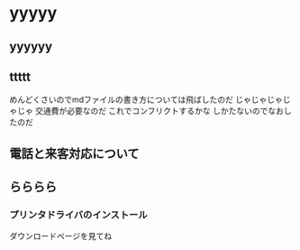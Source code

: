 # yyyyy
## yyyyyy
## ttttt

めんどくさいのでmdファイルの書き方については飛ばしたのだ
じゃじゃじゃじゃじゃ
交通費が必要なのだ
これでコンフリクトするかな
しかたないのでなおしたのだ

## 電話と来客対応について
## らららら

### プリンタドライバのインストール
ダウンロードページを見てね
